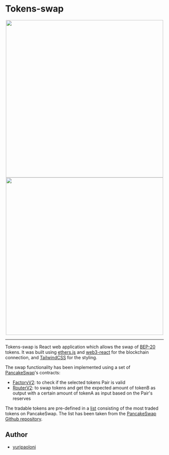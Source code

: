 # Tokens-swap

<div align="center">
  <img src="https://user-images.githubusercontent.com/50517749/161719487-77242b13-b545-4a37-9488-95096a30d31e.png" data-canonical-src="https://user-images.githubusercontent.com/50517749/161719487-77242b13-b545-4a37-9488-95096a30d31e.png" width="500" />
  <img src="https://user-images.githubusercontent.com/50517749/161719567-3d28a4d1-c659-4058-8c8e-d9e08da448b1.png" data-canonical-src="https://user-images.githubusercontent.com/50517749/161719567-3d28a4d1-c659-4058-8c8e-d9e08da448b1.png" width="500" />
</div>

---

Tokens-swap is React web application which allows the swap of [BEP-20](https://github.com/bnb-chain/BEPs/blob/master/BEP20.md) tokens. It was built using [ethers.js](https://docs.ethers.io/v5/getting-started/) and [web3-react](https://github.com/NoahZinsmeister/web3-react) for the blockchain connection, and [TailwindCSS](https://tailwindcss.com/) for the styling.

The swap functionality has been implemented using a set of [PancakeSwap](https://pancakeswap.finance/)'s contracts:

- [FactoryV2](https://docs.pancakeswap.finance/code/smart-contracts/pancakeswap-exchange/factory-v2): to check if the selected tokens Pair is valid
- [RouterV2](https://docs.pancakeswap.finance/code/smart-contracts/pancakeswap-exchange/router-v2): to swap tokens and get the expected amount of tokenB as output with a certain amount of tokenA as input based on the Pair's reserves

The tradable tokens are pre-defined in a [list](/src/config/constants/pancakeSwapTokensList.json) consisting of the most traded tokens on PancakeSwap. The list has been taken from the [PancakeSwap Github repository](https://github.com/pancakeswap/pancake-frontend/tree/develop/src/config/constants/tokenLists).

## Author

- [yuripaoloni](https://github.com/yuripaoloni)
